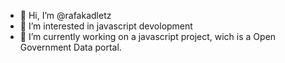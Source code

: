 - 👋 Hi, I’m @rafakadletz
- 👀 I’m interested in javascript devolopment 
- 🌱 I’m currently working on a javascript project, wich is a Open Government Data portal.


<!---
rafakadletz/rafakadletz is a ✨ special ✨ repository because its `README.md` (this file) appears on your GitHub profile.
You can click the Preview link to take a look at your changes.
--->
